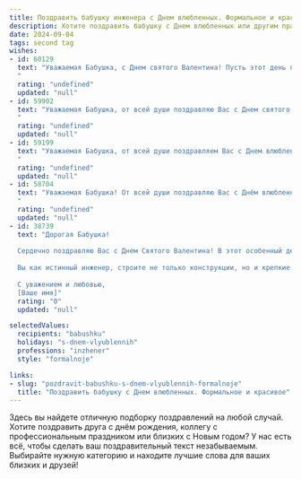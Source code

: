 ```yaml
---
title: Поздравить бабушку инженера с Днем влюбленных. Формальное и красивое
description: Хотите поздравить бабушку с Днем влюбленных или другим праздником? Наш ИИ создаст незабываемое поздравление, а вы обязательно выделитесь среди других.  
date: 2024-09-04
tags: second tag
wishes:
- id: 60129
  text: "Уважаемая Бабушка, с Днем святого Валентина! Пусть этот день принесет Вам тепло и радость, а любовь всегда искрится в Ваших глазах, как искры от удара Ваших умелых рук, создающих настоящие инженерные шедевры.
  "
  rating: "undefined"
  updated: "null"
- id: 59902
  text: "Уважаемая Бабушка, от всей души поздравляю Вас с Днем святого Валентина! Желаю Вам безграничного счастья, душевной гармонии и крепкого здоровья. Пусть этот день подарит Вам теплые чувства и нежные эмоции.  Пусть Ваша жизнь будет наполнена любовью, заботой и вниманием близких людей.
  "
  rating: "undefined"
  updated: "null"
- id: 59199
  text: "Уважаемая Бабушка, от всей души поздравляем Вас с Днем влюбленных! Желаем Вам крепкого здоровья, семейного тепла и бесконечной любви от всех, кто Вас окружает. Пусть Ваш инженерный талант продолжает вдохновлять и приносить радость!
  "
  rating: "undefined"
  updated: "null"
- id: 58704
  text: "Уважаемая Бабушка! От всей души поздравляю Вас с Днём влюбленных! Желаю Вам крепкого здоровья,  неиссякаемой любви и радости,  ярких моментов и  полноценной жизни! Пусть  Ваша душа всегда остаётся молодой и  весёлой, а  Ваше сердце  -  наполненным теплотой и  любовью!
  "
  rating: "undefined"
  updated: "null"
- id: 38739
  text: "Дорогая Бабушка!
  
  Сердечно поздравляю Вас с Днем Святого Валентина! В этот особенный день хочется пожелать Вам любви и тепла, которые вы умело дарите всем вокруг. Ваша жизненная мудрость, преданность и забота о близких вдохновляют нас каждый день.
  
  Вы как истинный инженер, строите не только конструкции, но и крепкие связи в нашей семье. Пусть в Вашем сердце всегда живет любовь, а в жизни — счастье и гармония.
  
  С уважением и любовью,
  [Ваше имя]"
  rating: "0"
  updated: "null"

selectedValues:
  recipients: "babushku"
  holidays: "s-dnem-vlyublennih"
  professions: "inzhener"
  style: "formalnoje"

links:
- slug: "pozdravit-babushku-s-dnem-vlyublennih-formalnoje"
  title: "Поздравить бабушку с Днем влюбленных. Формальное и красивое"
---
```


Здесь вы найдете отличную подборку поздравлений на любой случай. 
Хотите поздравить друга с днём рождения, коллегу с профессиональным праздником или близких с Новым годом? У нас есть всё, чтобы сделать ваш поздравительный текст незабываемым. Выбирайте нужную категорию и находите лучшие слова для ваших близких и друзей!
